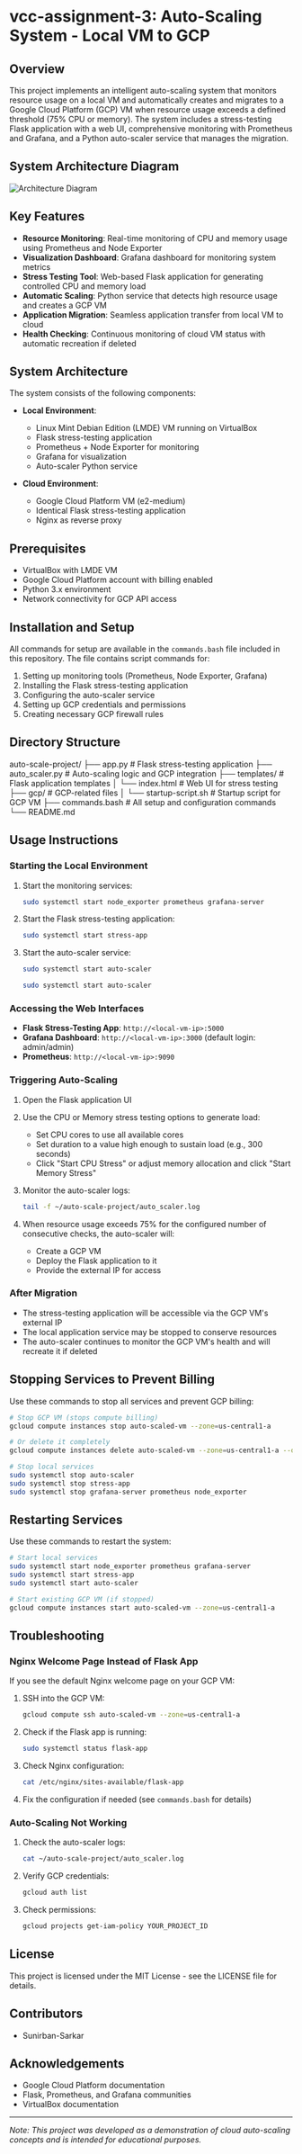 # vcc-assignment-3: Auto-Scaling System - Local VM to GCP

## Overview

This project implements an intelligent auto-scaling system that monitors resource usage on a local VM and automatically creates and migrates to a Google Cloud Platform (GCP) VM when resource usage exceeds a defined threshold (75% CPU or memory). The system includes a stress-testing Flask application with a web UI, comprehensive monitoring with Prometheus and Grafana, and a Python auto-scaler service that manages the migration.

## System Architecture Diagram

![Architecture Diagram](./vcc3.png)

## Key Features

- **Resource Monitoring**: Real-time monitoring of CPU and memory usage using Prometheus and Node Exporter
- **Visualization Dashboard**: Grafana dashboard for monitoring system metrics
- **Stress Testing Tool**: Web-based Flask application for generating controlled CPU and memory load
- **Automatic Scaling**: Python service that detects high resource usage and creates a GCP VM
- **Application Migration**: Seamless application transfer from local VM to cloud
- **Health Checking**: Continuous monitoring of cloud VM status with automatic recreation if deleted

## System Architecture

The system consists of the following components:

- **Local Environment**:
  - Linux Mint Debian Edition (LMDE) VM running on VirtualBox
  - Flask stress-testing application
  - Prometheus + Node Exporter for monitoring
  - Grafana for visualization
  - Auto-scaler Python service

- **Cloud Environment**:
  - Google Cloud Platform VM (e2-medium)
  - Identical Flask stress-testing application
  - Nginx as reverse proxy

## Prerequisites

- VirtualBox with LMDE VM
- Google Cloud Platform account with billing enabled
- Python 3.x environment
- Network connectivity for GCP API access

## Installation and Setup

All commands for setup are available in the `commands.bash` file included in this repository. The file contains script commands for:

1. Setting up monitoring tools (Prometheus, Node Exporter, Grafana)
2. Installing the Flask stress-testing application
3. Configuring the auto-scaler service
4. Setting up GCP credentials and permissions
5. Creating necessary GCP firewall rules

## Directory Structure

auto-scale-project/
├── app.py                    # Flask stress-testing application
├── auto_scaler.py            # Auto-scaling logic and GCP integration
├── templates/                # Flask application templates
│   └── index.html            # Web UI for stress testing
├── gcp/                      # GCP-related files
│   └── startup-script.sh     # Startup script for GCP VM
├── commands.bash             # All setup and configuration commands
└── README.md

## Usage Instructions

### Starting the Local Environment

1. Start the monitoring services:

   ```bash
   sudo systemctl start node_exporter prometheus grafana-server
   ```

2. Start the Flask stress-testing application:

   ```bash
   sudo systemctl start stress-app
   ```

3. Start the auto-scaler service:

   ```bash
   sudo systemctl start auto-scaler
   ```

   ```bash
   sudo systemctl start auto-scaler
   ```

### Accessing the Web Interfaces

- **Flask Stress-Testing App**: `http://<local-vm-ip>:5000`
- **Grafana Dashboard**: `http://<local-vm-ip>:3000` (default login: admin/admin)
- **Prometheus**: `http://<local-vm-ip>:9090`

### Triggering Auto-Scaling

1. Open the Flask application UI
2. Use the CPU or Memory stress testing options to generate load:
   - Set CPU cores to use all available cores
   - Set duration to a value high enough to sustain load (e.g., 300 seconds)
   - Click "Start CPU Stress" or adjust memory allocation and click "Start Memory Stress"

3. Monitor the auto-scaler logs:

   ```bash
   tail -f ~/auto-scale-project/auto_scaler.log
   ```

4. When resource usage exceeds 75% for the configured number of consecutive checks, the auto-scaler will:
   - Create a GCP VM
   - Deploy the Flask application to it
   - Provide the external IP for access

### After Migration

- The stress-testing application will be accessible via the GCP VM's external IP
- The local application service may be stopped to conserve resources
- The auto-scaler continues to monitor the GCP VM's health and will recreate it if deleted

## Stopping Services to Prevent Billing

Use these commands to stop all services and prevent GCP billing:

```bash
# Stop GCP VM (stops compute billing)
gcloud compute instances stop auto-scaled-vm --zone=us-central1-a

# Or delete it completely
gcloud compute instances delete auto-scaled-vm --zone=us-central1-a --quiet

# Stop local services
sudo systemctl stop auto-scaler
sudo systemctl stop stress-app
sudo systemctl stop grafana-server prometheus node_exporter
```

## Restarting Services

Use these commands to restart the system:

```bash
# Start local services
sudo systemctl start node_exporter prometheus grafana-server
sudo systemctl start stress-app
sudo systemctl start auto-scaler

# Start existing GCP VM (if stopped)
gcloud compute instances start auto-scaled-vm --zone=us-central1-a
```

## Troubleshooting

### Nginx Welcome Page Instead of Flask App

If you see the default Nginx welcome page on your GCP VM:

1. SSH into the GCP VM:

   ```bash
   gcloud compute ssh auto-scaled-vm --zone=us-central1-a
   ```

2. Check if the Flask app is running:

   ```bash
   sudo systemctl status flask-app
   ```

3. Check Nginx configuration:

   ```bash
   cat /etc/nginx/sites-available/flask-app
   ```

4. Fix the configuration if needed (see `commands.bash` for details)

### Auto-Scaling Not Working

1. Check the auto-scaler logs:

   ```bash
   cat ~/auto-scale-project/auto_scaler.log
   ```

2. Verify GCP credentials:

   ```bash
   gcloud auth list
   ```

3. Check permissions:

   ```bash
   gcloud projects get-iam-policy YOUR_PROJECT_ID
   ```

## License

This project is licensed under the MIT License - see the LICENSE file for details.

## Contributors

- Sunirban-Sarkar

## Acknowledgements

- Google Cloud Platform documentation
- Flask, Prometheus, and Grafana communities
- VirtualBox documentation

---

*Note: This project was developed as a demonstration of cloud auto-scaling concepts and is intended for educational purposes.*
